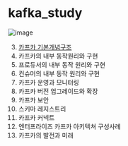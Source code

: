 # kafka_study

![image](https://user-images.githubusercontent.com/55049159/164279452-653a3fb1-e24c-460d-b658-1cdf413be95a.png)
<br>

03. <a href="https://github.com/jaero0725/kafka_study/blob/main/03_%EC%B9%B4%ED%94%84%EC%B9%B4%EA%B0%9C%EB%85%90.md">카프카 기본개념구조</a>
04. 카프카의 내부 동작원리와 구현
05. 프로듀서의 내부 동작 원리와 구현
06. 컨슈머의 내부 동작 원리와 구현
07. 카프카 운영과 모니터링
08. 카프카 버전 업그레이드와 확장
09. 카프카 보안
10. 스키마 레지스트리 
11. 카프카 커넥트
12. 엔터프라이즈 카프카 아키텍쳐 구성사례
13. 카프카의 발전과 미래 
